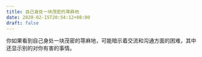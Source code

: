 ```yaml
---
title: 自己身处一块茂密的荨麻地
date: 2020-02-15T20:54:12+08:00
draft: false
---
```


你如果看到自己身处一块茂密的荨麻地，可能暗示着交流和沟通方面的困难，其中还显示别的对你有害的事情。


